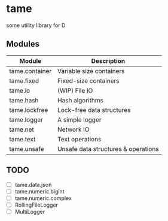 # tame

some utility library for D

## Modules
| Module         | Description                         |
| -------------- | ----------------------------------- |
| tame.container | Variable size containers            |
| tame.fixed     | Fixed-size containers               |
| tame.io        | (WIP) File IO                       |
| tame.hash      | Hash algorithms                     |
| tame.lockfree  | Lock-free data structures           |
| tame.logger    | A simple logger                     |
| tame.net       | Network IO                          |
| tame.text      | Text operations                     |
| tame.unsafe    | Unsafe data structures & operations |

## TODO
- [ ] tame.data.json
- [ ] tame.numeric.bigint
- [ ] tame.numeric.complex
- [ ] RollingFileLogger
- [ ] MultiLogger
